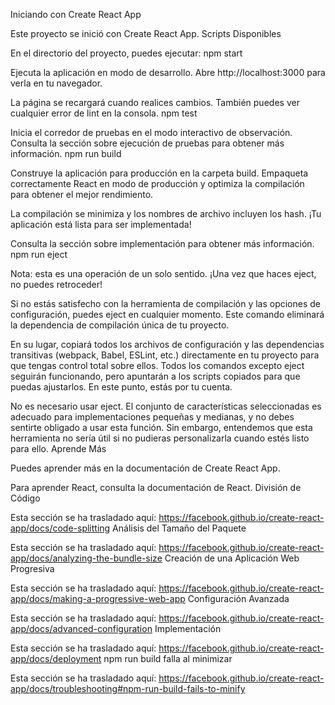 Iniciando con Create React App

Este proyecto se inició con Create React App.
Scripts Disponibles

En el directorio del proyecto, puedes ejecutar:
npm start

Ejecuta la aplicación en modo de desarrollo.
Abre http://localhost:3000 para verla en tu navegador.

La página se recargará cuando realices cambios.
También puedes ver cualquier error de lint en la consola.
npm test

Inicia el corredor de pruebas en el modo interactivo de observación.
Consulta la sección sobre ejecución de pruebas para obtener más información.
npm run build

Construye la aplicación para producción en la carpeta build.
Empaqueta correctamente React en modo de producción y optimiza la compilación para obtener el mejor rendimiento.

La compilación se minimiza y los nombres de archivo incluyen los hash.
¡Tu aplicación está lista para ser implementada!

Consulta la sección sobre implementación para obtener más información.
npm run eject

Nota: esta es una operación de un solo sentido. ¡Una vez que haces eject, no puedes retroceder!

Si no estás satisfecho con la herramienta de compilación y las opciones de configuración, puedes eject en cualquier momento. Este comando eliminará la dependencia de compilación única de tu proyecto.

En su lugar, copiará todos los archivos de configuración y las dependencias transitivas (webpack, Babel, ESLint, etc.) directamente en tu proyecto para que tengas control total sobre ellos. Todos los comandos excepto eject seguirán funcionando, pero apuntarán a los scripts copiados para que puedas ajustarlos. En este punto, estás por tu cuenta.

No es necesario usar eject. El conjunto de características seleccionadas es adecuado para implementaciones pequeñas y medianas, y no debes sentirte obligado a usar esta función. Sin embargo, entendemos que esta herramienta no sería útil si no pudieras personalizarla cuando estés listo para ello.
Aprende Más

Puedes aprender más en la documentación de Create React App.

Para aprender React, consulta la documentación de React.
División de Código

Esta sección se ha trasladado aquí: https://facebook.github.io/create-react-app/docs/code-splitting
Análisis del Tamaño del Paquete

Esta sección se ha trasladado aquí: https://facebook.github.io/create-react-app/docs/analyzing-the-bundle-size
Creación de una Aplicación Web Progresiva

Esta sección se ha trasladado aquí: https://facebook.github.io/create-react-app/docs/making-a-progressive-web-app
Configuración Avanzada

Esta sección se ha trasladado aquí: https://facebook.github.io/create-react-app/docs/advanced-configuration
Implementación

Esta sección se ha trasladado aquí: https://facebook.github.io/create-react-app/docs/deployment
npm run build falla al minimizar

Esta sección se ha trasladado aquí: https://facebook.github.io/create-react-app/docs/troubleshooting#npm-run-build-fails-to-minify